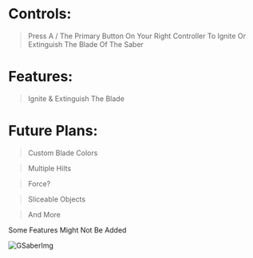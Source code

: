 # Controls:
> Press A / The Primary Button On Your Right Controller To Ignite Or Extinguish The Blade Of The Saber

# Features:
> Ignite & Extinguish The Blade

# Future Plans:
> Custom Blade Colors

> Multiple Hilts

> Force?

> Sliceable Objects

> And More

Some Features Might Not Be Added 

![GSaberImg](https://github.com/LEPHROGFISH/GSabers/assets/97571346/81702c10-5c3f-4fb3-9b54-ae8608e72a96)
